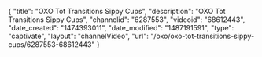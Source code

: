 {
    "title": "OXO Tot Transitions Sippy Cups",
    "description": "OXO Tot Transitions Sippy Cups",
    "channelid": "6287553",
    "videoid": "68612443",
    "date_created": "1474393011",
    "date_modified": "1487191591",
    "type": "captivate",
    "layout": "channelVideo",
    "url": "\/oxo\/oxo-tot-transitions-sippy-cups\/6287553-68612443"
}